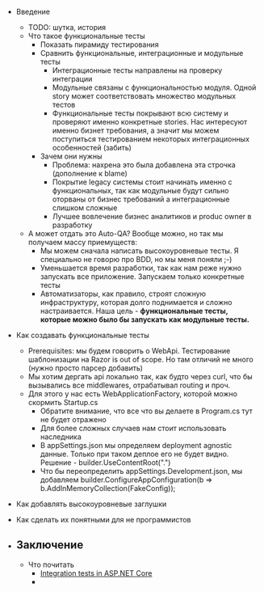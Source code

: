 - Введение
    - TODO: шутка, история
    - Что такое функциональные тесты
        - Показать пирамиду тестирования
        - Сравнить функциональные, интеграционные и модульные тесты
            - Интеграционные тесты направлены на проверку интеграции
            - Модульные связаны с функциональностью модуля. Одной story может соответствовать множество модульных тестов
            - Функциональные тесты покрывают всю систему и проверяют именно конкретные stories. Нас интересуют именно бизнет требования, а значит мы можем поступиться тестированием некоторых интеграционных особенностей (забить)
        - Зачем они нужны
            - Проблема: нахрена это была добавлена эта строчка (дополнение к blame)
            - Покрытие legacy системы стоит начинать именно с функциональных, так как модульные будут сильно оторваны от бизнес требований а интеграционные слишком сложные
            - Лучшее вовлечение бизнес аналитиков и produc owner в разработку
    - А может отдать это Auto-QA? Вообще можно, но так мы получаем массу приемуществ:
        - Мы можем сначала написать высокоуровневые тесты. Я специально не говорю про BDD, но мы меня поняли ;-)
        - Уменьшается время разработки, так как нам реже нужно запускать все приложение. Запускаем только конкретные тесты
        - Автоматизаторы, как правило, строят сложную инфраструктуру, которая долго поднимается и сложно настраивается. Наша цель - **функциональные тесты, которые можно было бы запускать как модульные тесты.**

- Как создавать функциональные тесты
    - Prerequisites: мы будем говорить о WebApi. Тестирование шаблонизации на Razor is out of scope. Но там отличий не много (нужно просто парсер добавить)
    - Мы хотим дергать api локально так, как будто через curl, что бы вызывались все middlewares, отрабатывал routing и проч.
    - Для этого у нас есть WebApplicationFactory, которой можно скормить Startup.cs
        - Обратите внимание, что все что вы делаете в Program.cs тут не будет отражено
        - Для более сложных случаев нам стоит использовать наследника
        - В appSettings.json мы определяем deployment agnostic данные. Только при таком деплое его не будет видно. Решение - builder.UseContentRoot(".")
        - Что бы переопределить appSettings.Development.json, мы добавляем builder.ConfigureAppConfiguration(b => b.AddInMemoryCollection(FakeConfig));

- Как добавлять высокоуровневые заглушки

- Как сделать их понятными для не программистов

- Заключение
    - 
    - Что почитать
        - [Integration tests in ASP.NET Core](https://docs.microsoft.com/en-us/aspnet/core/test/integration-tests?view=aspnetcore-2.2)
        - 
        
